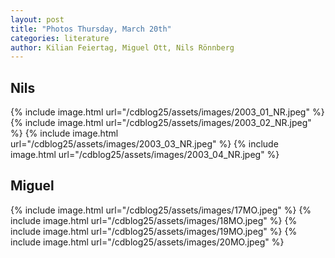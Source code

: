 ```yaml
---
layout: post
title: "Photos Thursday, March 20th"
categories: literature
author: Kilian Feiertag, Miguel Ott, Nils Rönnberg
---
```


## Nils
{% include image.html url="/cdblog25/assets/images/2003_01_NR.jpeg" %}
{% include image.html url="/cdblog25/assets/images/2003_02_NR.jpeg" %}
{% include image.html url="/cdblog25/assets/images/2003_03_NR.jpeg" %}
{% include image.html url="/cdblog25/assets/images/2003_04_NR.jpeg" %}

## Miguel
{% include image.html url="/cdblog25/assets/images/17MO.jpeg" %}
{% include image.html url="/cdblog25/assets/images/18MO.jpeg" %}
{% include image.html url="/cdblog25/assets/images/19MO.jpeg" %}
{% include image.html url="/cdblog25/assets/images/20MO.jpeg" %}